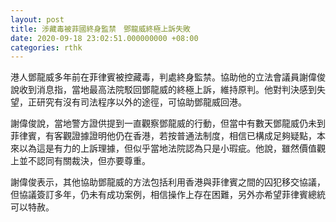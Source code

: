 ```yaml
---
layout: post
title: 涉藏毒被菲國終身監禁　鄧龍威終極上訴失敗　
date: 2020-09-18 23:02:51.000000000 +08:00
categories: rthk
---
```


港人鄧龍威多年前在菲律賓被控藏毒，判處終身監禁。協助他的立法會議員謝偉俊說收到消息指，當地最高法院駁回鄧龍威的終極上訴，維持原判。他對判決感到失望，正研究有沒有司法程序以外的途徑，可協助鄧龍威回港。

謝偉俊說，當地警方證供提到一直觀察鄧龍威的行動，但當中有數天鄧龍威仍未到菲律賓，有客觀證據證明他仍在香港，若按普通法制度，相信已構成足夠疑點，本來以為這是有力的上訴理據，但似乎當地法院認為只是小瑕疵。他說，雖然價值觀上並不認同有關裁決，但亦要尊重。

謝偉俊表示，其他協助鄧龍威的方法包括利用香港與菲律賓之間的囚犯移交協議，但協議簽訂多年，仍未有成功案例，相信操作上存在困難，另外亦希望菲律賓總統可以特赦。
